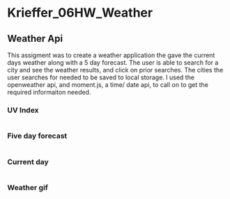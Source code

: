# Krieffer_06HW_Weather

## Weather Api
  This assigment was to create a weather application the gave the current days weather along with a 5 day forecast. The user is able to search for a city and see the weather results, and click on prior searches. The cities the user searches for needed to be saved to local storage. I used the openweather api, and moment.js, a time/ date api, to call on to get the required informaiton needed. 

### UV Index
  
![]()

### Five day forecast
  
![]()

### Current day
  
![]()

### Weather gif
  
![]()
